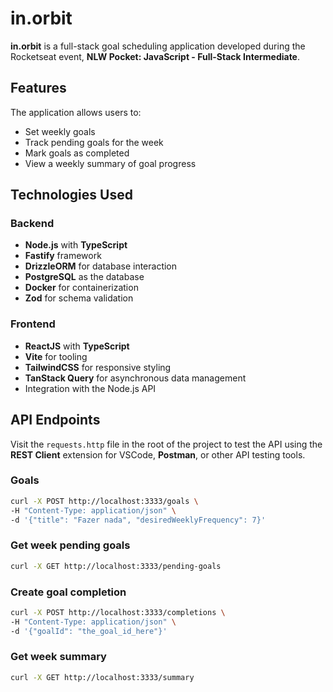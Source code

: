 # in.orbit

**in.orbit** is a full-stack goal scheduling application developed during the Rocketseat event, **NLW Pocket: JavaScript - Full-Stack Intermediate**.

## Features

The application allows users to:
- Set weekly goals
- Track pending goals for the week
- Mark goals as completed
- View a weekly summary of goal progress

## Technologies Used

### Backend
- **Node.js** with **TypeScript**
- **Fastify** framework
- **DrizzleORM** for database interaction
- **PostgreSQL** as the database
- **Docker** for containerization
- **Zod** for schema validation

### Frontend
- **ReactJS** with **TypeScript**
- **Vite** for tooling
- **TailwindCSS** for responsive styling
- **TanStack Query** for asynchronous data management
- Integration with the Node.js API

## API Endpoints

Visit the `requests.http` file in the root of the project to test the API using the **REST Client** extension for VSCode, **Postman**, or other API testing tools.

### Goals

```bash
curl -X POST http://localhost:3333/goals \
-H "Content-Type: application/json" \
-d '{"title": "Fazer nada", "desiredWeeklyFrequency": 7}'
```

### Get week pending goals

```bash
curl -X GET http://localhost:3333/pending-goals
```

### Create goal completion

```bash
curl -X POST http://localhost:3333/completions \
-H "Content-Type: application/json" \
-d '{"goalId": "the_goal_id_here"}'
```

### Get week summary

```bash
curl -X GET http://localhost:3333/summary
```
